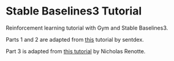 # Stable Baselines3 Tutorial
Reinforcement learning tutorial with Gym and Stable Baselines3.

Parts 1 and 2 are adapted from [this](https://pythonprogramming.net/introduction-reinforcement-learning-stable-baselines-3-tutorial/) tutorial by sentdex.

Part 3 is adapted from [this tutorial](https://www.youtube.com/watch?v=bD6V3rcr_54) by Nicholas Renotte.
